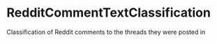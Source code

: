 # RedditCommentTextClassification
Classification of Reddit comments to the threads they were posted in
